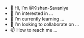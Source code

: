 - 👋 Hi, I’m @Kishan-Savaniya
- 👀 I’m interested in ...
- 🌱 I’m currently learning ...
- 💞️ I’m looking to collaborate on ...
- 📫 How to reach me ...

<!---
Kishan-Savaniya/Kishan-Savaniya is a ✨ special ✨ repository because its `README.md` (this file) appears on your GitHub profile.
You can click the Preview link to take a look at your changes.
--->
